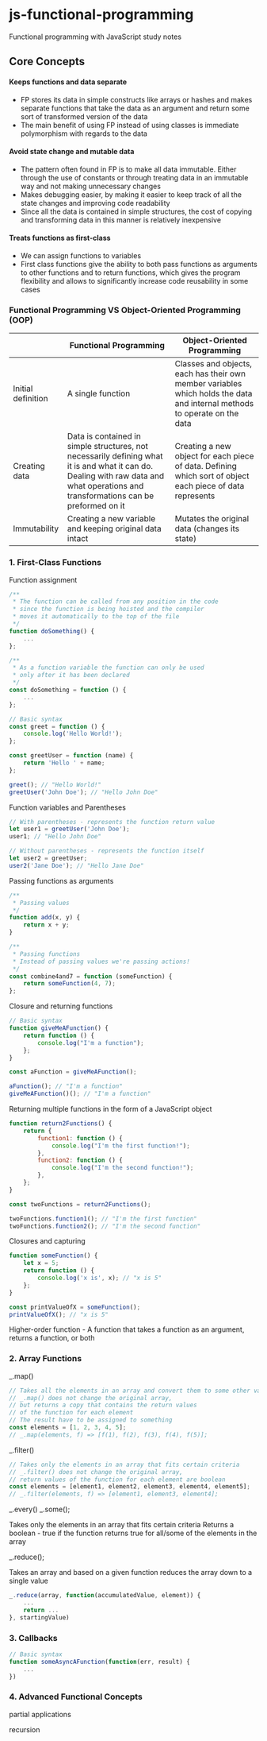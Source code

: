 # js-functional-programming

Functional programming with JavaScript study notes

## Core Concepts

#### Keeps functions and data separate

- FP stores its data in simple constructs like arrays or hashes and makes separate functions that take the data as an argument and return some sort of transformed version of the data
- The main benefit of using FP instead of using classes is immediate polymorphism with regards to the data

#### Avoid state change and mutable data

- The pattern often found in FP is to make all data immutable. Either through the use of constants or through treating data in an immutable way and not making unnecessary changes
- Makes debugging easier, by making it easier to keep track of all the state changes and improving code readability
- Since all the data is contained in simple structures, the cost of copying and transforming data in this manner is relatively inexpensive

#### Treats functions as first-class

- We can assign functions to variables
- First class functions give the ability to both pass functions as arguments to other functions and to return functions, which gives the program flexibility and allows to significantly increase code reusability in some cases

### Functional Programming VS Object-Oriented Programming (OOP)

|                    | Functional Programming                                                                                                                                                               | Object-Oriented Programming                                                                                               |
| ------------------ | ------------------------------------------------------------------------------------------------------------------------------------------------------------------------------------ | ------------------------------------------------------------------------------------------------------------------------- |
| Initial definition | A single function                                                                                                                                                                    | Classes and objects, each has their own member variables which holds the data and internal methods to operate on the data |
| Creating data      | Data is contained in simple structures, not necessarily defining what it is and what it can do. Dealing with raw data and what operations and transformations can be preformed on it | Creating a new object for each piece of data. Defining which sort of object each piece of data represents                 |
| Immutability       | Creating a new variable and keeping original data intact                                                                                                                             | Mutates the original data (changes its state)                                                                             |

### 1. First-Class Functions

Function assignment

```javascript
/**
 * The function can be called from any position in the code
 * since the function is being hoisted and the compiler
 * moves it automatically to the top of the file
 */
function doSomething() {
	...
};

/**
 * As a function variable the function can only be used
 * only after it has been declared
 */
const doSomething = function () {
	...
};
```

```javascript
// Basic syntax
const greet = function () {
	console.log('Hello World!');
};

const greetUser = function (name) {
	return 'Hello ' + name;
};

greet(); // "Hello World!"
greetUser('John Doe'); // "Hello John Doe"
```

Function variables and Parentheses

```javascript
// With parentheses - represents the function return value
let user1 = greetUser('John Doe');
user1; // "Hello John Doe"

// Without parentheses - represents the function itself
let user2 = greetUser;
user2('Jane Doe'); // "Hello Jane Doe"
```

Passing functions as arguments

```javascript
/**
 * Passing values
 */
function add(x, y) {
	return x + y;
}

/**
 * Passing functions
 * Instead of passing values we're passing actions!
 */
const combine4and7 = function (someFunction) {
	return someFunction(4, 7);
};
```

Closure and returning functions

```javascript
// Basic syntax
function giveMeAFunction() {
	return function () {
		console.log("I'm a function");
	};
}

const aFunction = giveMeAFunction();

aFunction(); // "I'm a function"
giveMeAFunction()(); // "I'm a function"
```

Returning multiple functions in the form of a JavaScript object

```javascript
function return2Functions() {
	return {
		function1: function () {
			console.log("I'm the first function!");
		},
		function2: function () {
			console.log("I'm the second function!");
		},
	};
}

const twoFunctions = return2Functions();

twoFunctions.function1(); // "I'm the first function"
twoFunctions.function2(); // "I'm the second function"
```

Closures and capturing

```javascript
function someFunction() {
	let x = 5;
	return function () {
		console.log('x is', x); // "x is 5"
	};
}

const printValueOfX = someFunction();
printValueOfX(); // "x is 5"
```

Higher-order function - A function that takes a function as an argument, returns a function, or both

### 2. Array Functions

\_.map()

```javascript
// Takes all the elements in an array and convert them to some other value
// _.map() does not change the original array,
// but returns a copy that contains the return values
// of the function for each element
// The result have to be assigned to something
const elements = [1, 2, 3, 4, 5];
// _.map(elements, f) => [f(1), f(2), f(3), f(4), f(5)];
```

\_.filter()

```javascript
// Takes only the elements in an array that fits certain criteria
// _.filter() does not change the original array,
// return values of the function for each element are boolean
const elements = [element1, element2, element3, element4, element5];
// _.filter(elements, f) => [element1, element3, element4];
```

\_.every() \_.some();

Takes only the elements in an array that fits certain criteria
Returns a boolean - true if the function returns true for all/some of the elements in the array

\_.reduce();

Takes an array and based on a given function reduces the array down to a single value

```javascript
_.reduce(array, function(accumulatedValue, element)) {
	...
	return ...
}, startingValue)
```

### 3. Callbacks

```javascript
// Basic syntax
function someAsyncAFunction(function(err, result) {
	...
})
```

### 4. Advanced Functional Concepts

partial applications

recursion
